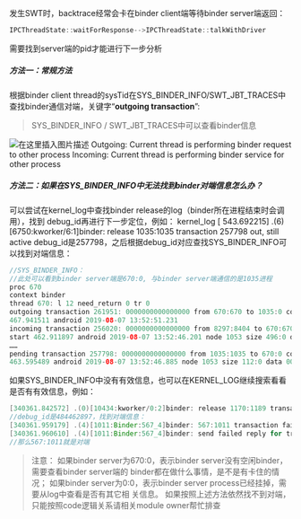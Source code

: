 ﻿发生SWT时，backtrace经常会卡在binder client端等待binder server端返回：

```java
IPCThreadState::waitForResponse-->IPCThreadState::talkWithDriver
```
需要找到server端的pid才能进行下一步分析


##### 方法一：常规方法

根据binder client thread的sysTid在SYS_BINDER_INFO/SWT_JBT_TRACES中查找binder通信对端，关键字“**outgoing transaction**”:
>SYS_BINDER_INFO / SWT_JBT_TRACES中可以查看binder信息

![在这里插入图片描述](https://img-blog.csdnimg.cn/20210516185335441.png?x-oss-process=image/watermark,type_ZmFuZ3poZW5naGVpdGk,shadow_10,text_aHR0cHM6Ly9ibG9nLmNzZG4ubmV0L3djc2Jod3k=,size_16,color_FFFFFF,t_70)
Outgoing: Current thread is performing binder request to other process
Incoming: Current thread is performing binder service for other process

##### 方法二：如果在SYS_BINDER_INFO中无法找到binder对端信息怎么办？

可以尝试在kernel_log中查找binder release的log（binder所在进程结束时会调用），找到
debug_id再进行下一步定位，例如：
kernel_log
[ 543.692215] .(6)[6750:kworker/6:1]binder: release 1035:1035 transaction 257798 out, still active
debug_id是257798，之后根据debug_id对应查找SYS_BINDER_INFO可以找到对端信息：

```java
//SYS_BINDER_INFO：
//此处可以看到binder server端是670:0, 与binder server端通信的是1035进程
proc 670
context binder
thread 670: l 12 need_return 0 tr 0
outgoing transaction 261951: 0000000000000000 from 670:670 to 1035:0 code 1 flags 10 pri 0:120 r1 start
467.941511 android 2019-08-07 13:52:51.231
incoming transaction 256020: 0000000000000000 from 8297:8404 to 670:670 code 17 flags 10 pri 0:120 r1
start 462.911897 android 2019-08-07 13:52:46.201 node 1053 size 496:0 data 0000000000000000
……
pending transaction 257798: 0000000000000000 from 1035:1035 to 670:0 code 5 flags 10 pri 0:118 r1 start
463.595489 android 2019-08-07 13:52:46.885 node 1053 size 112:0 data 0000000000000000
```
如果SYS_BINDER_INFO中没有有效信息，也可以在KERNEL_LOG继续搜索看看是否有有效信息，例如：

```java
[340361.842572] .(0)[10434:kworker/0:2]binder: release 1170:1189 transaction 484462897 out, still active
//debug_id是484462897，找到对端信息：
[340361.959179] .(4)[1011:Binder:567_4]binder: 567:1011 transaction failed 29189/0, size 28-0 line 4487
[340361.960610] .(4)[1011:Binder:567_4]binder: send failed reply for transaction 484462897, target dead
//那么567:1011就是对端
```
>注意：
如果binder server为670:0，表示binder server没有空闲binder，需要查看binder server端的
binder都在做什么事情，是不是有卡住的情况；
如果binder server为0:0，表示binder server process已经挂掉，需要从log中查看是否有其它相
关信息。
如果按照上述方法依然找不到对端，只能按照code逻辑关系请相关module owner帮忙排查

